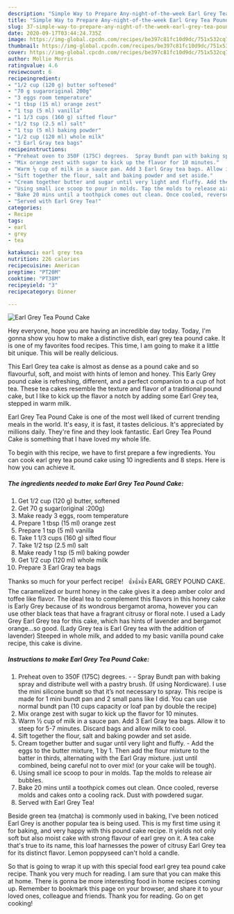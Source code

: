 ```yaml
---
description: "Simple Way to Prepare Any-night-of-the-week Earl Grey Tea Pound Cake"
title: "Simple Way to Prepare Any-night-of-the-week Earl Grey Tea Pound Cake"
slug: 37-simple-way-to-prepare-any-night-of-the-week-earl-grey-tea-pound-cake
date: 2020-09-17T03:44:24.735Z
image: https://img-global.cpcdn.com/recipes/be397c81fc10d9dc/751x532cq70/earl-grey-tea-pound-cake-recipe-main-photo.jpg
thumbnail: https://img-global.cpcdn.com/recipes/be397c81fc10d9dc/751x532cq70/earl-grey-tea-pound-cake-recipe-main-photo.jpg
cover: https://img-global.cpcdn.com/recipes/be397c81fc10d9dc/751x532cq70/earl-grey-tea-pound-cake-recipe-main-photo.jpg
author: Mollie Morris
ratingvalue: 4.6
reviewcount: 6
recipeingredient:
- "1/2 cup (120 g) butter softened"
- "70 g sugaroriginal 200g"
- "3 eggs room temperature"
- "1 tbsp (15 ml) orange zest"
- "1 tsp (5 ml) vanilla"
- "1 1/3 cups (160 g) sifted flour"
- "1/2 tsp (2.5 ml) salt"
- "1 tsp (5 ml) baking powder"
- "1/2 cup (120 ml) whole milk"
- "3 Earl Gray tea bags"
recipeinstructions:
- "Preheat oven to 350F (175C) degrees.  Spray Bundt pan with baking spray and distribute well with a pastry brush. (If using Nordicware). I use the mini silicone bundt so that it’s not necessary to spray. This recipe is made for 1 mini bundt pan and 2 small pans like I did. You can use normal bundt pan (10 cups capacity or loaf pan by double the recipe)"
- "Mix orange zest with sugar to kick up the flavor for 10 minutes."
- "Warm ½ cup of milk in a sauce pan. Add 3 Earl Gray tea bags. Allow it to steep for 5-7 minutes. Discard bags and allow milk to cool."
- "Sift together the flour, salt and baking powder and set aside."
- "Cream together butter and sugar until very light and fluffy. Add the eggs to the butter mixture, 1 by 1. Then add the flour mixture to the batter in thirds, alternating with the Earl Gray mixture. just until combined, being careful not to over mix! (or your cake will be tough)."
- "Using small ice scoop to pour in molds. Tap the molds to release air bubbles."
- "Bake 20 mins until a toothpick comes out clean. Once cooled, reverse molds and cakes onto a cooling rack. Dust with powdered sugar."
- "Served with Earl Grey Tea!"
categories:
- Recipe
tags:
- earl
- grey
- tea

katakunci: earl grey tea 
nutrition: 226 calories
recipecuisine: American
preptime: "PT20M"
cooktime: "PT38M"
recipeyield: "3"
recipecategory: Dinner

---
```



![Earl Grey Tea Pound Cake](https://img-global.cpcdn.com/recipes/be397c81fc10d9dc/751x532cq70/earl-grey-tea-pound-cake-recipe-main-photo.jpg)

Hey everyone, hope you are having an incredible day today. Today, I'm gonna show you how to make a distinctive dish, earl grey tea pound cake. It is one of my favorites food recipes. This time, I am going to make it a little bit unique. This will be really delicious.

This Earl Grey tea cake is almost as dense as a pound cake and so flavourful, soft, and moist with hints of lemon and honey. This Early Grey pound cake is refreshing, different, and a perfect companion to a cup of hot tea. These tea cakes resemble the texture and flavor of a traditional pound cake, but I like to kick up the flavor a notch by adding some Earl Grey tea, stepped in warm milk.

Earl Grey Tea Pound Cake is one of the most well liked of current trending meals in the world. It's easy, it is fast, it tastes delicious. It's appreciated by millions daily. They're fine and they look fantastic. Earl Grey Tea Pound Cake is something that I have loved my whole life.


To begin with this recipe, we have to first prepare a few ingredients. You can cook earl grey tea pound cake using 10 ingredients and 8 steps. Here is how you can achieve it.

<!--inarticleads1-->

##### The ingredients needed to make Earl Grey Tea Pound Cake:

1. Get 1/2 cup (120 g) butter, softened
1. Get 70 g sugar(original :200g)
1. Make ready 3 eggs, room temperature
1. Prepare 1 tbsp (15 ml) orange zest
1. Prepare 1 tsp (5 ml) vanilla
1. Take 1 1/3 cups (160 g) sifted flour
1. Take 1/2 tsp (2.5 ml) salt
1. Make ready 1 tsp (5 ml) baking powder
1. Get 1/2 cup (120 ml) whole milk
1. Prepare 3 Earl Gray tea bags


Thanks so much for your perfect recipe! ️ ️ ️👍👍👍 EARL GREY POUND CAKE. The caramelized or burnt honey in the cake gives it a deep amber color and toffee like flavor. The ideal tea to complement this flavors in this honey cake is Early Grey because of its wondrous bergamot aroma, however you can use other black teas that have a fragrant citrusy or floral note. I used a Lady Grey Earl Grey tea for this cake, which has hints of lavender and bergamot orange…so good. (Lady Grey tea is Earl Grey tea with the addition of lavender) Steeped in whole milk, and added to my basic vanilla pound cake recipe, this cake is divine. 

<!--inarticleads2-->

##### Instructions to make Earl Grey Tea Pound Cake:

1. Preheat oven to 350F (175C) degrees. -  - Spray Bundt pan with baking spray and distribute well with a pastry brush. (If using Nordicware). I use the mini silicone bundt so that it’s not necessary to spray. This recipe is made for 1 mini bundt pan and 2 small pans like I did. You can use normal bundt pan (10 cups capacity or loaf pan by double the recipe)
1. Mix orange zest with sugar to kick up the flavor for 10 minutes.
1. Warm ½ cup of milk in a sauce pan. Add 3 Earl Gray tea bags. Allow it to steep for 5-7 minutes. Discard bags and allow milk to cool.
1. Sift together the flour, salt and baking powder and set aside.
1. Cream together butter and sugar until very light and fluffy. - Add the eggs to the butter mixture, 1 by 1. Then add the flour mixture to the batter in thirds, alternating with the Earl Gray mixture. just until combined, being careful not to over mix! (or your cake will be tough).
1. Using small ice scoop to pour in molds. Tap the molds to release air bubbles.
1. Bake 20 mins until a toothpick comes out clean. Once cooled, reverse molds and cakes onto a cooling rack. Dust with powdered sugar.
1. Served with Earl Grey Tea!


Beside green tea (matcha) is commonly used in baking, I&#39;ve been noticed Earl Grey is another popular tea is being used. This is my first time using it for baking, and very happy with this pound cake recipe. It yields not only soft but also moist cake with strong flavour of earl grey on it. A tea cake that&#39;s true to its name, this loaf harnesses the power of citrusy Earl Grey tea for its distinct flavor. Lemon poppyseed can&#39;t hold a candle. 

So that is going to wrap it up with this special food earl grey tea pound cake recipe. Thank you very much for reading. I am sure that you can make this at home. There is gonna be more interesting food in home recipes coming up. Remember to bookmark this page on your browser, and share it to your loved ones, colleague and friends. Thank you for reading. Go on get cooking!
